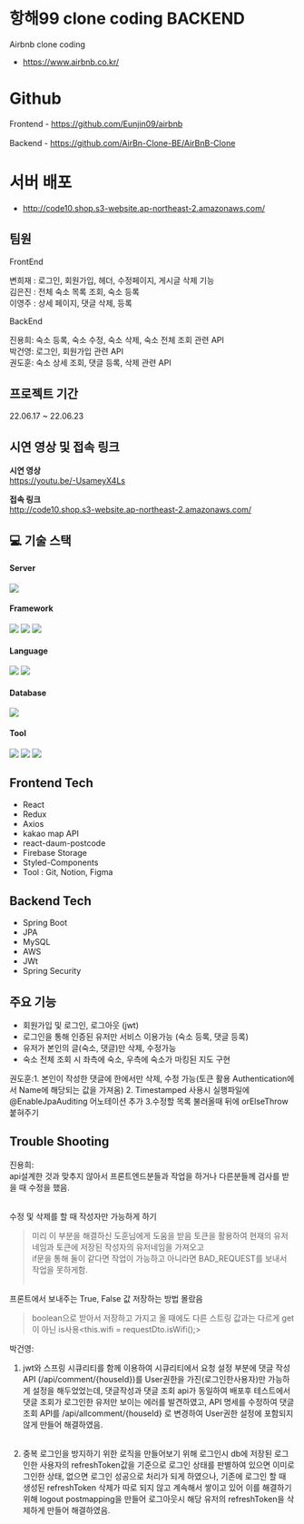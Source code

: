 # 항해99 clone coding BACKEND

Airbnb clone coding

- https://www.airbnb.co.kr/

# Github
Frontend - https://github.com/Eunjin09/airbnb<br/><br/>
Backend  - https://github.com/AirBn-Clone-BE/AirBnB-Clone

# 서버 배포

- http://code10.shop.s3-website.ap-northeast-2.amazonaws.com/

## 팀원

FrontEnd

변희재 : 로그인, 회원가입, 헤더, 수정페이지, 게시글 삭제 기능<br/>
김은진 : 전체 숙소 목록 조회, 숙소 등록  <br/>
이영주 : 상세 페이지, 댓글 삭제, 등록 

BackEnd

진용희: 숙소 등록, 숙소 수정, 숙소 삭제, 숙소 전체 조회 관련 API<br/>
박건영: 로그인, 회원가입 관련 API<br/>
권도훈: 숙소 상세 조회, 댓글 등록, 삭제 관련 API


## 프로젝트 기간

22.06.17 ~ 22.06.23

## 시연 영상 및 접속 링크


<b> 시연 영상 </b><br/>
https://youtu.be/-UsameyX4Ls
<br/>


<b> 접속 링크 </b><br/>
http://code10.shop.s3-website.ap-northeast-2.amazonaws.com/
<h2>💻 기술 스택 </h2>

#### Server 
  <img src="https://img.shields.io/badge/aws-232F3E?style=for-the-badge&logo=AmazonAWS&logoColor=white">

#### Framework
  <img src="https://img.shields.io/badge/Spring-6DB33F?style=for-the-badge&logo=Spring&logoColor=white"> <img src="https://img.shields.io/badge/Springboot-6DB33F?style=for-the-badge&logo=Springboot&logoColor=white"> <img src="https://img.shields.io/badge/react-61DAFB?style=for-the-badge&logo=react&logoColor=black">
  
#### Language
  <img src="https://img.shields.io/badge/JAVA-007396?style=for-the-badge&logo=java&logoColor=white"> <img src="https://img.shields.io/badge/javascript-F7DF1E?style=for-the-badge&logo=javascript&logoColor=black"> 
  
#### Database
  <img src="https://img.shields.io/badge/mysql-4479A1?style=for-the-badge&logo=mysql&logoColor=white">
  
#### Tool
  <img src="https://img.shields.io/badge/gradle-02303A?style=for-the-badge&logo=gradle&logoColor=white"> <img src="https://img.shields.io/badge/Git-00000?style=for-the-badge&logo=Git&logoColor=F05032]"/> <img src="https://img.shields.io/badge/Github-181717?style=for-the-badge&logo=Github&logoColor=white]"/>
  
## Frontend Tech
- React<br/>
- Redux<br/>
- Axios<br/>
- kakao map API<br/>
- react-daum-postcode<br/>
- Firebase Storage<br/>
- Styled-Components<br/>
- Tool : Git, Notion, Figma


## Backend Tech

- Spring Boot<br/>
- JPA<br/>
- MySQL<br/>
- AWS<br/>
- JWt
- Spring Security<br/>

## 주요 기능

- 회원가입 및 로그인, 로그아웃 (jwt)<br/>
- 로그인을 통해 인증된 유저만 서비스 이용가능 (숙소 등록, 댓글 등록)<br/>
- 유저가 본인의 글(숙소, 댓글)만 삭제, 수정가능<br/>
- 숙소 전체 조회 시 좌측에 숙소, 우측에 숙소가 마킹된 지도 구현

권도훈:1. 본인이 작성한 댓글에 한에서만 삭제, 수정 가능(토큰 활용 Authentication에서 Name에 해당되는 값을 가져옴)
            2. Timestamped 사용시 실행파일에 @EnableJpaAuditing 어노테이션 추가
            3.수정할 목록 불러올때 뒤에 orElseThrow 붙혀주기

## Trouble Shooting

진용희:<br/>
api설계한 것과 맞추지 않아서 프론트엔드분들과 작업을 하거나 다른분들께 검사를 받을 때 수정을 했음.<br/><br/>

수정 및 삭제를 할 때 작성자만 가능하게 하기<br/>
>미리 이 부분을 해결하신 도훈님에게 도움을 받음 토큰을 활용하여 현재의 유저네임과 토큰에 저장된 작성자의 유저네임을 가져오고<br/>
if문을 통해 둘이 같다면 작업이 가능하고 아니라면 BAD_REQUEST를 보내서 작업을 못하게함.<br/><br/>

프론트에서 보내주는 True, False 값 저장하는 방법 몰랐음<br/>
>boolean으로 받아서 저장하고 가지고 올 때에도 다른 스트링 값과는 다르게 get이 아닌 is사용<this.wifi  = requestDto.isWifi();><br/>

박건영: <br/>
1. jwt와 스프링 시큐리티를 함께 이용하여 시큐리티에서 요청 설정 부분에 댓글 작성 API (/api/comment/{houseId})를 User권한을 가진(로그인한사용자)만 가능하게 설정을 해두었었는데,
댓글작성과 댓글 조회 api가 동일하여 배포후 테스트에서 댓글 조회가 로그인한 유저만 보이는 에러를 발견하였고, API 명세를 수정하여 댓글 조회 API를 /api/allcomment/{houseId} 로 변경하여
User권한 설정에 포함되지 않게 만들어 해결하였음.<br/><br/>

2. 중복 로그인을 방지하기 위한 로직을 만들어보기 위해 로그인시 db에 저장된 로그인한 사용자의 refreshToken값을 기준으로 로그인 상태를 판별하여 있으면 이미로그인한 상태, 없으면 로그인 성공으로
처리가 되게 하였으나, 기존에 로그인 할 때 생성된 refreshToken 삭제가 따로 되지 않고 계속해서 쌓이고 있어 이를 해결하기 위해 logout postmapping을 만들어 로그아웃시 해당 유저의 refreshToken을 삭제하게
만들어 해결하였음. 
